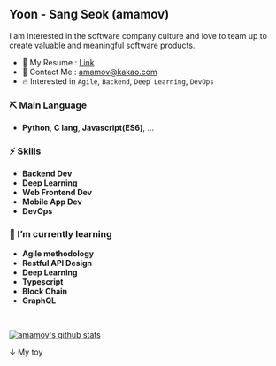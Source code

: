 ## Yoon - Sang Seok (amamov)

 <!-- ![](https://komarev.com/ghpvc/?username=amamov&color=brightgreen)-->

I am interested in the software company culture and love to team up to create valuable and meaningful software products.

- 📝 My Resume : [Link]()
- 💌 Contact Me : amamov@kakao.com
- 🔥 Interested in `Agile`, `Backend`, `Deep Learning`, `DevOps`


### ⛏ Main Language

- **Python**, **C lang**,  <b>Javascript(ES6)</b>, ...

### ⚡️ Skills

- **Backend Dev**
- **Deep Learning**
- **Web Frontend Dev**
- **Mobile App Dev**
- **DevOps**

### 🌱 I’m currently learning

- **Agile methodology**
- **Restful API Design**
- **Deep Learning**
- **Typescript**
- **Block Chain**
- **GraphQL**

<br>

[![amamov's github stats](https://github-readme-stats.vercel.app/api?username=amamov&show_icons=true&theme=dark)](https://github.com/anuraghazra/github-readme-stats)


↓ My toy

